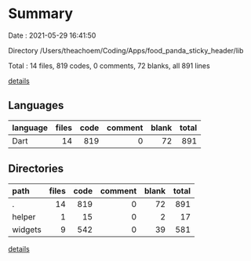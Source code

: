 # Summary

Date : 2021-05-29 16:41:50

Directory /Users/theachoem/Coding/Apps/food_panda_sticky_header/lib

Total : 14 files,  819 codes, 0 comments, 72 blanks, all 891 lines

[details](details.md)

## Languages
| language | files | code | comment | blank | total |
| :--- | ---: | ---: | ---: | ---: | ---: |
| Dart | 14 | 819 | 0 | 72 | 891 |

## Directories
| path | files | code | comment | blank | total |
| :--- | ---: | ---: | ---: | ---: | ---: |
| . | 14 | 819 | 0 | 72 | 891 |
| helper | 1 | 15 | 0 | 2 | 17 |
| widgets | 9 | 542 | 0 | 39 | 581 |

[details](details.md)